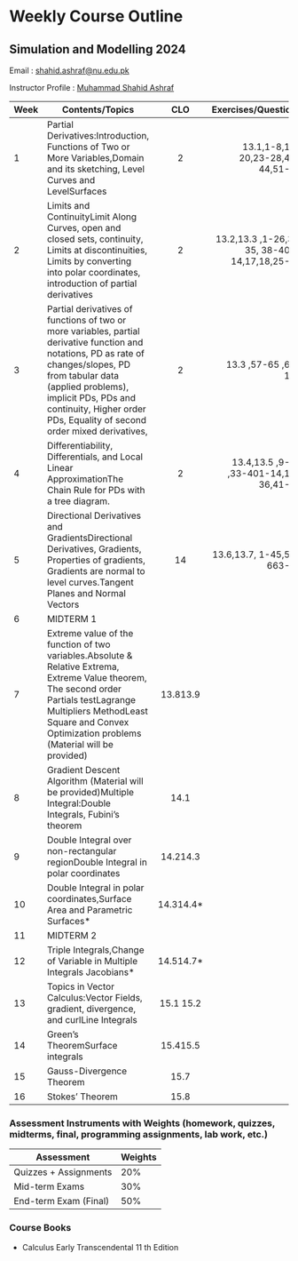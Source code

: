 # Weekly Course Outline 
## Simulation and Modelling 2024
Email : <a href="mailto:shahid.ashraf@nu.edu.pk" style=" word-wrap: break-word;" target="_blank">shahid.ashraf@nu.edu.pk</a></p>
Instructor Profile : <a href="https://mshahidashraf.github.io/" style=" word-wrap: break-word;" target="_blank">Muhammad Shahid Ashraf</a></p>

| Week         | Contents/Topics | CLO | Exercises/Questions |
|--------------|--------------|:-----:|-----------:|
|1|Partial Derivatives:Introduction, Functions of Two or More Variables,Domain and its sketching, Level Curves and LevelSurfaces|2|13.1,1-8,17-20,23-28,43-44,51-64|
| 2 | Limits and ContinuityLimit Along Curves, open and closed sets, continuity, Limits at discontinuities, Limits by converting into polar coordinates, introduction of partial derivatives |  2 | 13.2,13.3 ,1-26,34, 35, 38-401-14,17,18,25-50 |
| 3 | Partial derivatives of functions of two or more variables, partial derivative function and notations, PD as rate of changes/slopes, PD from tabular data (applied problems), implicit PDs, PDs and continuity, Higher order PDs, Equality of second order mixed derivatives, |  2 | 13.3 ,57-65 ,69-100 |
| 4 | Differentiability, Differentials, and Local Linear ApproximationThe Chain Rule for PDs with a tree diagram. |  2 | 13.4,13.5 ,9-26 ,33-401-14,17-36,41-48 |
| 5 | Directional Derivatives and GradientsDirectional Derivatives, Gradients, Properties of gradients, Gradients are normal to level curves.Tangent Planes and Normal Vectors |  14 | 13.6,13.7, 1-45,53-663-12 |
| 6 | MIDTERM 1 |  |  |  |
| 7 | Extreme value of the function of two variables.Absolute & Relative Extrema, Extreme Value theorem, The second order Partials testLagrange Multipliers MethodLeast Square and Convex Optimization problems (Material will be provided) | 13.813.9 | 34 | 1,2,9-185-12 |
| 8 | Gradient Descent Algorithm (Material will be provided)Multiple Integral:Double Integrals, Fubini’s theorem | 14.1 | 2 | 1-16 |
| 9 | Double Integral over non-rectangular regionDouble Integral in polar coordinates | 14.214.3 | 2 | 1-12,15-25,47-561-10 |
| 10 | Double Integral in polar coordinates,Surface Area and Parametric Surfaces* | 14.314.4* | 3 | 23-341-10,13-16 |
| 11 | MIDTERM 2 |  |  |  |
| 12 | Triple Integrals,Change of Variable in Multiple Integrals Jacobians* | 14.514.7* | 1 | 1-81-12,35-38,44-46 |
| 13 | Topics in Vector Calculus:Vector Fields, gradient, divergence, and curlLine Integrals | 15.1 15.2 | 2 | 17-287-14,19-30,37-40 |
| 14 | Green’s TheoremSurface integrals | 15.415.5 | 3 | 1-141-8 |
| 15 | Gauss-Divergence Theorem | 15.7 | 3 | 1-4 |
| 16 | Stokes’ Theorem | 15.8 | 3 | 1-12 |


### Assessment Instruments with Weights (homework, quizzes, midterms, final, programming assignments, lab work, etc.)
| Assessment         | Weights | 
|--------------|--------------|
| Quizzes + Assignments                  | 20% |
|Mid-term Exams                          | 30% |
|End-term Exam (Final)                   | 50% |

### Course Books
- Calculus Early Transcendental 11 th Edition
